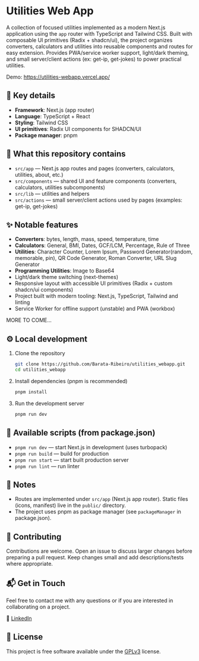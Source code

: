 # Utilities Web App

A collection of focused utilities implemented as a modern Next.js application using the `app` router with TypeScript and
Tailwind CSS.
Built with composable UI primitives (Radix + shadcn/ui), the project organizes converters, calculators and utilities
into reusable components and routes for easy extension.
Provides PWA/service worker support, light/dark theming, and small server/client actions (ex: get\-ip, get\-jokes) to
power practical utilities.

Demo: https://utilities-webapp.vercel.app/

## 🧰 Key details

- **Framework**: Next.js (app router)
- **Language**: TypeScript + React
- **Styling**: Tailwind CSS
- **UI primitives**: Radix UI components for SHADCN/UI
- **Package manager**: pnpm

## 📁 What this repository contains

- `src/app` — Next.js app routes and pages (converters, calculators, utilities, about, etc.)
- `src/components` — shared UI and feature components (converters, calculators, utilities subcomponents)
- `src/lib` — utilities and helpers
- `src/actions` — small server/client actions used by pages (examples: get-ip, get-jokes)

## ✨ Notable features

- **Converters**: bytes, length, mass, speed, temperature, time
- **Calculators**: General, BMI, Dates, GCF/LCM, Percentage, Rule of Three
- **Utilities**: Character Counter, Lorem Ipsum, Password Generator(random, memorable, pin), QR Code Generator,
  Roman Converter, URL Slug Generator
- **Programming Utilities**: Image to Base64
- Light/dark theme switching (next-themes)
- Responsive layout with accessible UI primitives (Radix + custom shadcn/ui components)
- Project built with modern tooling: Next.js, TypeScript, Tailwind and linting
- Service Worker for offline support (unstable) and PWA (workbox)

MORE TO COME...

## ⚙️ Local development

1. Clone the repository

   ```bash
   git clone https://github.com/Barata-Ribeiro/utilities_webapp.git
   cd utilities_webapp
   ```

2. Install dependencies (pnpm is recommended)

   ```bash
   pnpm install
   ```

3. Run the development server

   ```bash
   pnpm run dev
   ```

## 🧩 Available scripts (from package.json)

- `pnpm run dev`     — start Next.js in development (uses turbopack)
- `pnpm run build`   — build for production
- `pnpm run start`   — start built production server
- `pnpm run lint`    — run linter

## 📝 Notes

- Routes are implemented under `src/app` (Next.js app router). Static files (icons, manifest) live in the `public/`
  directory.
- The project uses pnpm as package manager (see `packageManager` in package.json).

## 🤝 Contributing

Contributions are welcome. Open an issue to discuss larger changes before preparing a pull request. Keep changes small
and add descriptions/tests where appropriate.

## 📬 Get in Touch

Feel free to contact me with any questions or if you are interested in collaborating on a project.

🔗 [LinkedIn](https://www.linkedin.com/in/barataribeiro/)

## 📜 License

This project is free software available under the [GPLv3](LICENSE) license.
